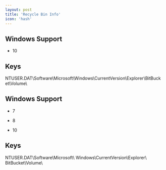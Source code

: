 ```yaml
---
layout: post
title: 'Recycle Bin Info'
icon: 'hash'
---
```


## Windows Support

- 10



## Keys

NTUSER.DAT\Software\Microsoft\Windows\CurrentVersion\Explorer\BitBucket\Volume\



## Windows Support

- 7

- 8

- 10



## Keys

NTUSER.DAT\Software\Microsoft\ Windows\CurrentVersion\Explorer\ BitBucket\Volume\

